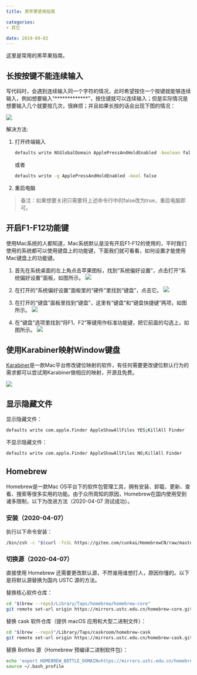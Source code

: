 ```yaml
---
title: 黑苹果使用指南

categories:
- 其它

date: 2019-09-02
---
```


这里是常用的黑苹果指南。


## 长按按键不能连续输入
写代码时，会遇到连续输入同一个字符的情况，此时希望按住一个按键就能够连续输入，例如想要输入“*************"，按住键就可以连续输入；但是实际情况是想要输入几个就要按几次，很麻烦；并且如果长按的话会出现下图的情况：

![](001.webp)

解决方法: 

1. 打开终端输入
    ```bash
    defaults write NSGlobalDomain ApplePressAndHoldEnabled -boolean false
    ```

    或者
    ```bash
    defaults write -g ApplePressAndHoldEnabled -bool false
    ```

1. 重启电脑

> 备注：如果想要关闭只需要将上述命令行中的false改为true，重启电脑即可。

## 开启F1-F12功能键
使用Mac系统的人都知道，Mac系统默认是没有开启F1-F12的使用的，平时我们使用的系统都可以使用键盘上的功能键，下面我们就可看看，如何设置才能使用Mac键盘上的功能键。

1. 首先在系统桌面的左上角点击苹果图标，找到“系统偏好设置”，点击打开“系统偏好设置”面板，如图所示。
    ![](002.jpg)

1. 在打开的“系统偏好设置”面板里的“硬件”里找到“键盘”，点击它。
    ![](003.jpg)

1. 在打开的“键盘”面板里找到“键盘”，这里有“键盘”和“键盘快捷键”两项，如图所示。
    ![](004.jpg)

1. 在“键盘”选项里找到“将F1、F2”等键用作标准功能键，把它前面的勾选上，如图所示。
    ![](005.jpg)

## 使用Karabiner映射Window键盘
[Karabiner](https://link.jianshu.com/?t=https://github.com/wwwjfy/Karabiner-Elements/releases)是一款Mac平台修改键位映射的软件，有任何需要更改键位默认行为的需求都可以尝试用Karabiner做相应的映射，开源且免费。

![](006.png)

## 显示隐藏文件
显示隐藏文件：
```bash
defaults write com.apple.Finder AppleShowAllFiles YES;KillAll Finder
```

不显示隐藏文件：
```bash
defaults write com.apple.Finder AppleShowAllFiles NO;KillAll Finder
```

## Homebrew
Homebrew是一款Mac OS平台下的软件包管理工具，拥有安装、卸载、更新、查看、搜索等很多实用的功能。由于众所周知的原因，Homebrew在国内使用受到诸多限制，以下为改进方法（2020-04-07 测试成功）。

### 安装（2020-04-07）
执行以下命令安装：
```bash
/bin/zsh -c "$(curl -fsSL https://gitee.com/cunkai/HomebrewCN/raw/master/Homebrew.sh)"
```

### 切换源（2020-04-07）
直接使用 Homebrew 还需要更改默认源，不然谁用谁想打人，原因你懂的。以下是将默认源替换为国内 USTC 源的方法。

替换核心软件仓库：
```bash
cd "$(brew --repo)/Library/Taps/homebrew/homebrew-core"
git remote set-url origin https://mirrors.ustc.edu.cn/homebrew-core.git
```

替换 cask 软件仓库（提供 macOS 应用和大型二进制文件）：
```bash
cd "$(brew --repo)"/Library/Taps/caskroom/homebrew-cask
git remote set-url origin https://mirrors.ustc.edu.cn/homebrew-cask.git
```

替换 Bottles 源（Homebrew 预编译二进制软件包）：
```bash
echo 'export HOMEBREW_BOTTLE_DOMAIN=https://mirrors.ustc.edu.cn/homebrew-bottles' >> ~/.bash_profile
source ~/.bash_profile
```